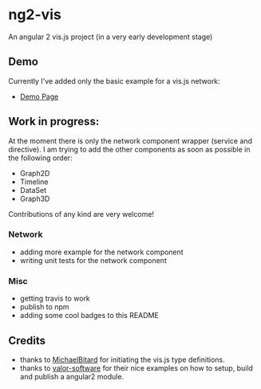 # ng2-vis
An angular 2 vis.js project (in a very early development stage)

## Demo
Currently I've added only the basic example for a vis.js network:
* [Demo Page](https://seveves.github.io/ng2-vis)

## Work in progress:
At the moment there is only the network component wrapper (service and directive).
I am trying to add the other components as soon as possible in the following order:
* Graph2D
* Timeline
* DataSet
* Graph3D

Contributions of any kind are very welcome!

### Network
* adding more example for the network component
* writing unit tests for the network component

### Misc
* getting travis to work
* publish to npm
* adding some cool badges to this README

## Credits
* thanks to [MichaelBitard](https://github.com/agileek/typings-vis) for initiating the vis.js type definitions.
* thanks to [valor-software](https://github.com/valor-software) for their nice examples on how to setup, build and publish a angular2 module.